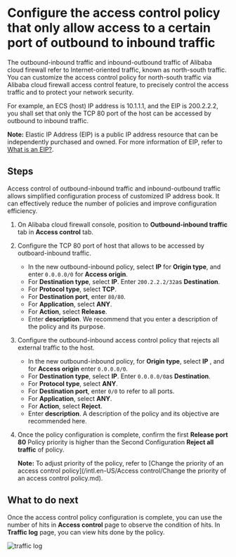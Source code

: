 # Configure the access control policy that only allow access to a certain port of outbound to inbound traffic

The outbound-inbound traffic and inbound-outbound traffic of Alibaba cloud firewall refer to Internet-oriented traffic, known as north-south traffic. You can customize the access control policy for north-south traffic via Alibaba cloud firewall access control feature, to precisely control the access traffic and to protect your network security.

For example, an ECS \(host\) IP address is 10.1.1.1, and the EIP is 200.2.2.2, you shall set that only the TCP 80 port of the host can be accessed by outbound to inbound traffic.

**Note:** Elastic IP Address \(EIP\) is a public IP address resource that can be independently purchased and owned. For more information of EIP, refer to [What is an EIP?](/intl.en-US/.md).

## Steps

Access control of outbound-inbound traffic and inbound-outbound traffic allows simplified configuration process of customized IP address book. It can effectively reduce the number of policies and improve configuration efficiency.

1.  On Alibaba cloud firewall console, position to **Outbound-inbound traffic** tab in **Access control** tab.
2.  Configure the TCP 80 port of host that allows to be accessed by outboard-inbound traffic.
    -   In the new outbound-inbound policy, select **IP** for **Origin type**, and enter `0.0.0.0/0` for **Access origin**.
    -   For **Destination type**, select **IP**. Enter `200.2.2.2/32`as **Destination**.
    -   For **Protocol type**, select **TCP**.
    -   For **Destination port**, enter `80/80`.
    -   For **Application**, select **ANY**.
    -   For **Action**, select **Release**.
    -   Enter **description**. We recommend that you enter a description of the policy and its purpose.
3.  Configure the outbound-inbound access control policy that rejects all external traffic to the host.
    -   In the new outbound-inbound policy, for **Origin type**, select **IP** , and for **Access origin** enter `0.0.0.0/0`.
    -   For **Destination type**, select **IP**. Enter `0.0.0.0/0`as **Destination**.
    -   For **Protocol type**, select **ANY**.
    -   For **Destination port**, enter `0/0` to refer to all ports.
    -   For **Application**, select **ANY**.
    -   For **Action**, select **Reject**.
    -   Enter **description**. A description of the policy and its objective are recommended here.
4.  Once the policy configuration is complete, confirm the first **Release port 80** Policy priority is higher than the Second Configuration **Reject all traffic** of policy.

    **Note:** To adjust priority of the policy, refer to [Change the priority of an access control policy](/intl.en-US/Access control/Change the priority of an access control policy.md).


## What to do next

Once the access control policy configuration is complete, you can use the number of hits in **Access control** page to observe the condition of hits. In **Traffic log** page, you can view hits done by the policy.

![traffic log](https://static-aliyun-doc.oss-accelerate.aliyuncs.com/assets/img/92815/156868591160749_en-US.png)

